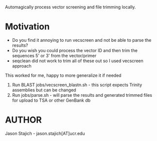 Automagically process vector screening and file trimming locally.

Motivation
==========
* Do you find it annoying to run vecscreen and not be able to parse the results?
* Do you wish you could process the vector ID and then trim the sequences 5' or 3' from the vector/primer
* seqclean did not work to trim all of these out so I used vecscreen approach

This worked for me, happy to more generalize it if needed

1. Run BLAST jobs/vecscreen_blastn.sh - this script expects Trinity assemblies but can be changed
2. Run jobs/parse.sh - will parse the results and generated trimmed files for upload to TSA or other GenBank db

AUTHOR
======
Jason Stajich - jason.stajich[AT]ucr.edu
